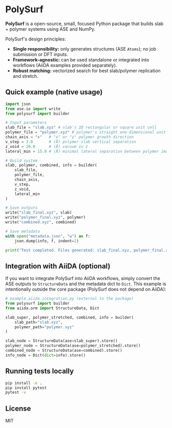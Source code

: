 # PolySurf

**PolySurf** is a open-source, small, focused Python package that builds slab + polymer systems using ASE and NumPy.

PolySurf's design principles:
- **Single responsibility:** only generates structures (ASE `Atoms`); no job submission or DFT inputs.
- **Framework-agnostic:** can be used standalone or integrated into workflows (AiiDA examples provided separately).
- **Robust matching:** vectorized search for best slab/polymer replication and stretch.

## Quick example (native usage)

```python
import json
from ase.io import write
from polysurf import builder

# Input parameters
slab_file = "slab.xyz" # slab's 2D rectangular or square unit cell
polymer_file = "polymer.xyz" # polymer's straight one-dimensional unit cell
chain_axis = "x"   # "x" or "y" polymer growth direction
v_step = 3.0       # (Å) polymer-slab vertical separation
z_void = 20.0      # (Å) vacuum in z
lateral_min = 15.0 # (Å) minimal lateral separation between polymer images

# Build system
slab, polymer, combined, info = builder(
    slab_file,
    polymer_file,
    chain_axis,
    v_step,
    z_void,
    lateral_min
)

# Save outputs
write("slab_final.xyz", slab)
write("polymer_final.xyz", polymer)
write("combined.xyz", combined)

# Save metadata
with open("metadata.json", "w") as f:
    json.dump(info, f, indent=2)

print("Test completed. Files generated: slab_final.xyz, polymer_final.xyz, combined.xyz, metadata.json")
```

## Integration with AiiDA (optional)

If you want to integrate PolySurf into AiiDA workflows, simply convert the ASE outputs to `StructureData` and the metadata dict to `Dict`. This example is intentionally outside the core package (PolySurf does not depend on AiiDA):

```python
# example_aiida_integration.py (external to the package)
from polysurf import builder
from aiida.orm import StructureData, Dict

slab_super, polymer_stretched, combined, info = builder(
    slab_path="slab.xyz",
    polymer_path="polymer.xyz"
)

slab_node = StructureData(ase=slab_super).store()
polymer_node = StructureData(ase=polymer_stretched).store()
combined_node = StructureData(ase=combined).store()
info_node = Dict(dict=info).store()
```

## Running tests locally

```bash
pip install -e .
pip install pytest
pytest -v
```

## License

MIT
